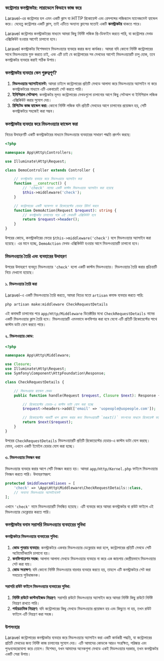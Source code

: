 ### কন্ট্রোলার কনস্ট্রাকটর: লারাভেলে কিভাবে কাজ করে

Laravel-এর কন্ট্রোলার হল এমন একটি ক্লাস যা HTTP রিকোয়েস্ট এবং রেসপন্সের লজিক্যাল ম্যানেজমেন্ট হ্যান্ডেল করে। যেহেতু কন্ট্রোলার একটি ক্লাস, তাই এটিতে অন্যান্য ক্লাসের মতোই একটি **কনস্ট্রাকটর** থাকতে পারে।

Laravel কন্ট্রোলার কনস্ট্রাকটরের মাধ্যমে আমরা কিছু নির্দিষ্ট লজিক প্রি-ডিফাইন করতে পারি, যা কন্ট্রোলার মেথড এক্সিকিউট হওয়ার আগেই চালানো হবে।

Laravel কনস্ট্রাকটর বিশেষভাবে মিডলওয়্যার ব্যবহার করার জন্য কার্যকর। আমরা যদি কোনো নির্দিষ্ট কন্ট্রোলারের সাথে মিডলওয়্যার যুক্ত করতে চাই, এবং এটি চাই যে কন্ট্রোলারের সব মেথডের আগেই মিডলওয়্যারটি চালু হোক, তবে কনস্ট্রাকটর ব্যবহার করাই সঠিক উপায়।

### কনস্ট্রাকটর ব্যবহার কেন গুরুত্বপূর্ণ?

1. **মিডলওয়্যার অ্যাসাইনমেন্ট:** আমরা চাইলে কন্ট্রোলারের প্রতিটি মেথডে আলাদা করে মিডলওয়্যার অ্যাসাইন না করে কনস্ট্রাকটরের মাধ্যমে এটি একবারেই সেট করতে পারি।
2. **ইনিশিয়াল সেটআপ:** কনস্ট্রাকটর মূলত কন্ট্রোলারের মেথডগুলো চালানোর আগে কিছু সেটআপ বা ইনিশিয়াল লজিক এক্সিকিউট করার সুযোগ দেয়।
3. **রিপিটেড কাজ হ্যান্ডেল করা:** কোনো নির্দিষ্ট লজিক যদি প্রতিটি মেথডের আগে চালানোর প্রয়োজন হয়, সেটি কনস্ট্রাকটরে সহজেই করা সম্ভব।

### কনস্ট্রাকটর ব্যবহার করে মিডলওয়্যার হ্যান্ডেল করা

নিচের উদাহরণটি একটি কনস্ট্রাকটরের মাধ্যমে মিডলওয়্যার ব্যবহারের সাধারণ পদ্ধতি প্রদর্শন করছে:

```php
<?php

namespace App\Http\Controllers;

use Illuminate\Http\Request;

class DemoController extends Controller {

    // কনস্ট্রাকটর ব্যবহার করে মিডলওয়্যার অ্যাসাইন করা
    function __construct() {
        // 'check' নামের একটি কাস্টম মিডলওয়্যার অ্যাসাইন করা হয়েছে
        $this->middleware('check');
    }

    // কন্ট্রোলারের একটি অ্যাকশন যা রিকোয়েস্টের হেডার রিটার্ন করবে
    function DemoAction(Request $request): string {
        // কনস্ট্রাকটর চালানোর পরে এই মেথডটি এক্সিকিউট হবে
        return $request->header();
    }
}
```

উপরের কোডে, কনস্ট্রাকটরের ভেতর `$this->middleware('check')` বলে মিডলওয়্যার অ্যাসাইন করা হয়েছে। এর মানে হচ্ছে, `DemoAction` মেথড এক্সিকিউট হওয়ার আগে মিডলওয়্যারটি চালানো হবে।

### মিডলওয়্যার তৈরি এবং ব্যবহারের উদাহরণ

উপরের উদাহরণে ব্যবহৃত মিডলওয়্যার `'check'` হলো একটি কাস্টম মিডলওয়্যার। মিডলওয়্যার তৈরি করার প্রক্রিয়াটি নিচে দেখানো হয়েছে।

#### ১. মিডলওয়্যার তৈরি করা

Laravel-এ একটি মিডলওয়্যার তৈরি করতে, আমরা নিচের মতো `artisan` কমান্ড ব্যবহার করতে পারি:

```bash
php artisan make:middleware CheckRequestDetails
```

এই কমান্ডটি চালানোর পরে `app/Http/Middleware` ডিরেক্টরির মধ্যে `CheckRequestDetails` নামের একটি মিডলওয়্যার ক্লাস তৈরি হবে। মিডলওয়্যারটি এমনভাবে কনফিগার করা হবে যেনো এটি প্রতিটি রিকোয়েস্টের সাথে কাস্টম ডাটা যোগ করতে পারে।

#### ২. মিডলওয়্যার কোড:

```php
<?php

namespace App\Http\Middleware;

use Closure;
use Illuminate\Http\Request;
use Symfony\Component\HttpFoundation\Response;

class CheckRequestDetails {

    // মিডলওয়্যার হ্যান্ডেল মেথড
    public function handle(Request $request, Closure $next): Response {

        // রিকোয়েস্টের হেডার-এ কাস্টম ডাটা যোগ করা হচ্ছে
        $request->headers->add(['email' => 'uopeople@uopeople.com']);

        // রিকোয়েস্টের পরবর্তী ধাপ প্রসেস করার জন্য মিডলওয়্যারটি `next()` ফাংশনের মাধ্যমে রিকোয়েস্ট ফরোয়ার্ড করে দিচ্ছে
        return $next($request);
    }
}
```

উপরের `CheckRequestDetails` মিডলওয়্যারটি প্রতিটি রিকোয়েস্টের হেডার-এ কাস্টম ডাটা যোগ করছে। যেমন, এখানে একটি ইমেইল হেডার যোগ করা হচ্ছে।

#### ৩. মিডলওয়্যার নিবন্ধন করা

মিডলওয়্যার ব্যবহার করার আগে সেটি নিবন্ধন করতে হয়। আমরা `app/Http/Kernel.php` ফাইলে মিডলওয়্যার নিবন্ধন করতে পারি। উদাহরণস্বরূপ:

```php
protected $middlewareAliases = [
    'check' => \App\Http\Middleware\CheckRequestDetails::class,
    // অন্যান্য মিডলওয়্যার অ্যাসাইনমেন্ট
];
```

এখানে `'check'` নামে মিডলওয়্যারটি নিবন্ধিত হয়েছে। এটি ব্যবহার করে আমরা কনস্ট্রাকটর বা রাউট ফাইলে এই মিডলওয়্যার ডেক্লেয়ার করতে পারি।

### কনস্ট্রাকটর বনাম সরাসরি মিডলওয়্যার ব্যবহারের সুবিধা

#### কনস্ট্রাকটরে মিডলওয়্যার ব্যবহারের সুবিধা:

1. **কোড পুনরায় ব্যবহার:** কনস্ট্রাকটরে একবার মিডলওয়্যার ডেক্লেয়ার করা হলে, কন্ট্রোলারের প্রতিটি মেথডে সেটি অটোমেটিক্যালি চালানো হয়।
2. **কনফিগারেশন সহজ:** আলাদা আলাদা মেথডে মিডলওয়্যার ব্যবহার না করে এক জায়গায় কেন্দ্রীয়ভাবে মিডলওয়্যার সেট করা যায়।
3. **কোড সংরক্ষণ:** যদি কোনো নির্দিষ্ট মিডলওয়্যার বারবার ব্যবহার করতে হয়, তাহলে এটি কনস্ট্রাকটরে সেট করা সবচেয়ে সুবিধাজনক।

#### সরাসরি রাউট ফাইলে মিডলওয়্যার ব্যবহারের সুবিধা:

1. **নির্দিষ্ট রাউটে কাস্টমাইজড নিয়ন্ত্রণ:** সরাসরি রাউটে মিডলওয়্যার অ্যাসাইন করে আমরা নির্দিষ্ট কিছু রাউটে নির্দিষ্ট নিয়ন্ত্রণ রাখতে পারি।
2. **পর্যায়ক্রমিক নিয়ন্ত্রণ:** যদি কন্ট্রোলারের কিছু মেথডে মিডলওয়্যার প্রয়োজন হয় এবং কিছুতে না হয়, তখন রাউট ফাইলে এটি নিয়ন্ত্রণ করা সহজ।

### উপসংহার

Laravel কন্ট্রোলারের কনস্ট্রাকটর ব্যবহার করে মিডলওয়্যার অ্যাসাইন করা একটি কার্যকরী পদ্ধতি, যা কন্ট্রোলারের প্রতিটি মেথডের জন্য নির্দিষ্ট কাজ চালানোর সুযোগ দেয়। এটি আমাদের কোডকে আরও সংরক্ষিত, পরিষ্কার এবং পুনঃব্যবহারযোগ্য করে তোলে। বিশেষত, যখন আমাদের অনেকগুলা মেথডে একই মিডলওয়্যার দরকার, তখন কনস্ট্রাকটর একটি সেরা উপায়।
